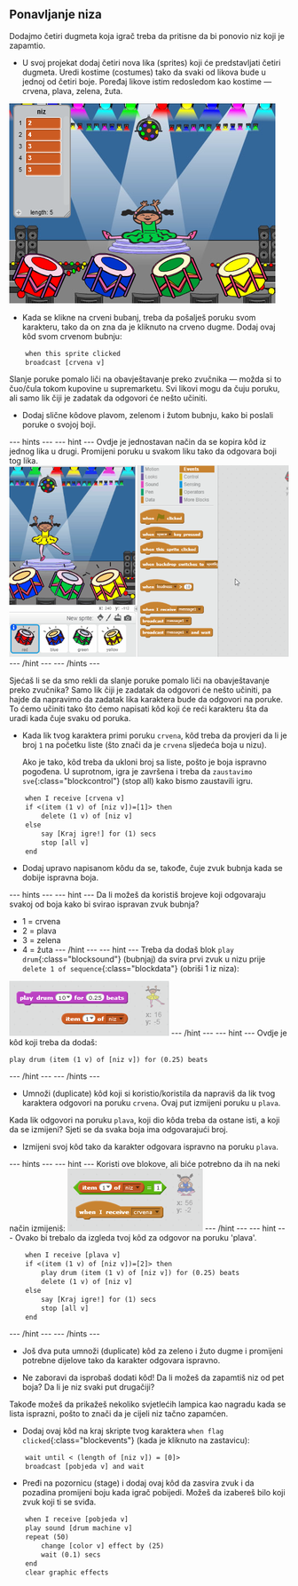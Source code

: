 ## Ponavljanje niza

Dodajmo četiri dugmeta koja igrač treba da pritisne da bi ponovio niz koji je zapamtio.

+ U svoj projekat dodaj četiri nova lika (sprites) koji će predstavljati četiri dugmeta. Uredi kostime (costumes) tako da svaki od likova bude u jednoj od četiri boje. Poređaj likove istim redosledom kao kostime — crvena, plava, zelena, žuta.

![screenshot](images/colour-drums.png)

+ Kada se klikne na crveni bubanj, treba da pošalješ poruku svom karakteru, tako da on zna da je kliknuto na crveno dugme. Dodaj ovaj kôd svom crvenom bubnju:

```blocks
    when this sprite clicked
    broadcast [crvena v]
```

Slanje poruke pomalo liči na obavještavanje preko zvučnika — možda si to čuo/čula tokom kupovine u supremarketu. Svi likovi mogu da čuju poruku, ali samo lik čiji je zadatak da odgovori će nešto učiniti.

+ Dodaj slične kôdove plavom, zelenom i žutom bubnju, kako bi poslali poruke o svojoj boji.

\--- hints \--- \--- hint \--- Ovdje je jednostavan način da se kopira kôd iz jednog lika u drugi. Promijeni poruku u svakom liku tako da odgovara boji tog lika. ![Duplicate the code](images/broadcast-duplicate.gif) \--- /hint \--- \--- /hints \---

Sjećaš li se da smo rekli da slanje poruke pomalo liči na obavještavanje preko zvučnika? Samo lik čiji je zadatak da odgovori će nešto učiniti, pa hajde da napravimo da zadatak lika karaktera bude da odgovori na poruke. To ćemo učiniti tako što ćemo napisati kôd koji će reći karakteru šta da uradi kada čuje svaku od poruka.

+ Kada lik tvog karaktera primi poruku `crvena`, kôd treba da provjeri da li je broj `1` na početku liste (što znači da je `crvena` sljedeća boja u nizu).
    
    Ako je tako, kôd treba da ukloni broj sa liste, pošto je boja ispravno pogođena. U suprotnom, igra je završena i treba da `zaustavimo sve`{:class="blockcontrol"} (stop all) kako bismo zaustavili igru.

```blocks
    when I receive [crvena v]
    if <(item (1 v) of [niz v])=[1]> then
        delete (1 v) of [niz v]
    else
        say [Kraj igre!] for (1) secs
        stop [all v]
    end
```

+ Dodaj upravo napisanom kôdu da se, takođe, čuje zvuk bubnja kada se dobije ispravna boja.

\--- hints \--- \--- hint \--- Da li možeš da koristiš brojeve koji odgovaraju svakoj od boja kako bi svirao ispravan zvuk bubnja?

+ 1 = crvena
+ 2 = plava
+ 3 = zelena
+ 4 = žuta \--- /hint \--- \--- hint \--- Treba da dodaš blok `play drum`{:class="blocksound"} (bubnjaj) da svira prvi zvuk u nizu prije `delete 1 of sequence`{:class="blockdata"} (obriši 1 iz niza):

![Sviranje bubnja](images/hint-play-drum.png) \--- /hint \--- \--- hint \--- Ovdje je kôd koji treba da dodaš:

```blocks
play drum (item (1 v) of [niz v]) for (0.25) beats
```

\--- /hint \--- \--- /hints \---

+ Umnoži (duplicate) kôd koji si koristio/koristila da napraviš da lik tvog karaktera odgovori na poruku `crvena`. Ovaj put izmijeni poruku u `plava`.

Kada lik odgovori na poruku `plava`, koji dio kôda treba da ostane isti, a koji da se izmijeni? Sjeti se da svaka boja ima odgovarajući broj.

+ Izmijeni svoj kôd tako da karakter odgovara ispravno na poruku `plava`.

\--- hints \--- \--- hint \--- Koristi ove blokove, ali biće potrebno da ih na neki način izmijeniš: ![Change these blocks](images/hint-change-blocks.png) \--- /hint \--- \--- hint \--- Ovako bi trebalo da izgleda tvoj kôd za odgovor na poruku 'plava'.

```blocks
    when I receive [plava v]
    if <(item (1 v) of [niz v])=[2]> then
        play drum (item (1 v) of [niz v]) for (0.25) beats
        delete (1 v) of [niz v]
    else
        say [Kraj igre!] for (1) secs
        stop [all v]
    end
```

\--- /hint \--- \--- /hints \---

+ Još dva puta umnoži (duplicate) kôd za zeleno i žuto dugme i promijeni potrebne dijelove tako da karakter odgovara ispravno.

+ Ne zaboravi da isprobaš dodati kôd! Da li možeš da zapamtiš niz od pet boja? Da li je niz svaki put drugačiji?

Takođe možeš da prikažeš nekoliko svjetlećih lampica kao nagradu kada se lista isprazni, pošto to znači da je cijeli niz tačno zapamćen.

+ Dodaj ovaj kôd na kraj skripte tvog karaktera `when flag clicked`{:class="blockevents"} (kada je kliknuto na zastavicu):

```blocks
    wait until < (length of [niz v]) = [0]>
    broadcast [pobjeda v] and wait
```

+ Pređi na pozornicu (stage) i dodaj ovaj kôd da zasvira zvuk i da pozadina promijeni boju kada igrač pobijedi. Možeš da izabereš bilo koji zvuk koji ti se sviđa.

```blocks
    when I receive [pobjeda v]
    play sound [drum machine v]
    repeat (50)
        change [color v] effect by (25)
        wait (0.1) secs
    end
    clear graphic effects
```